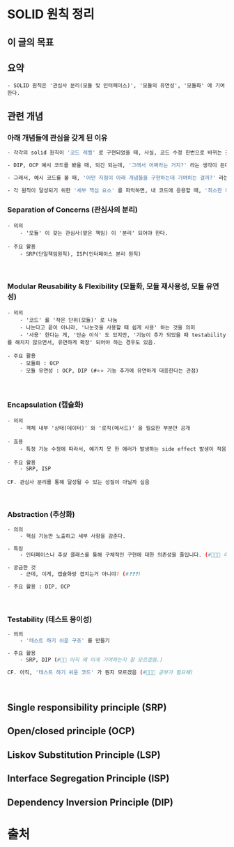 # SOLID 원칙 정리 

## 이 글의 목표 

## 요약 

```
- SOLID 원칙은 '관심사 분리(모듈 및 인터페이스)', '모듈의 유연성', '모듈화' 에 기여한다. 
```


## 관련 개념 

### 아래 개념들에 관심을 갖게 된 이유 
```bash
- 각각의 solid 원칙이 '코드 레벨' 로 구현되었을 때, 사실, 코드 수정 한번으로 바뀌는 것도 아니고, 다양한 코드를 수정한다. 

- DIP, OCP 예시 코드를 봤을 때, 되긴 되는데, '그래서 어쩌라는 거지?' 라는 생각이 든다. 이걸, 아래의 개념으로 보면, 응용에 도움이 될 것 같았다. 

- 그래서, 예시 코드를 볼 때, '어떤 지점이 아래 개념들을 구현하는데 기여하는 걸까?' 라는 관점에서 보면 좀 더 도움이 될 것 같았다. (#⭐⭐⭐⭐⭐)

- 각 원칙이 달성되기 위한 '세부 핵심 요소' 를 파악하면, 내 코드에 응용할 때, '최소한 이 세부 핵심 요소이 달성된 의존성 역전 법칙을 만들자.' 라는 생각을 하면 응용이 좀 더 쉽지 않을까 하는 생각에 작성.
```


### Separation of Concerns (관심사의 분리) 

```
- 의의 
    - '모듈' 이 갖는 관심사(맡은 책임) 이 '분리' 되어야 한다. 

- 주요 활용 
    - SRP(단일책임원칙), ISP(인터페이스 분리 원칙)
```
<br/>

### Modular Reusability & Flexibility (모듈화, 모듈 재사용성, 모듈 유연성)

```
- 의의
    - '코드' 를 '작은 단위(모듈)' 로 나눔 
    - 나눈다고 끝이 아니라, '나눈것을 사용할 때 쉽게 사용' 하는 것을 의미 
    - '사용' 한다는 게, '단순 이식' 도 있지만, '기능이 추가 되었을 때 testability 를 해치지 않으면서, 유연하게 확장' 되어야 하는 경우도 있음. 

- 주요 활용 
    - 모듈화 : OCP 
    - 모듈 유연성 : OCP, DIP (#⭐⭐ 기능 추가에 유연하게 대응한다는 관점)
```
<br />

### Encapsulation (캡슐화)

```
- 의의 
    - 객체 내부 '상태(데이터)' 와 '로직(메서드)' 을 필요한 부분만 공개

- 효용 
    - 특정 기능 수정에 따라서, 예기치 못 한 에러가 발생하는 side effect 발생이 적음

- 주요 활용 
    - SRP, ISP

CF. 관심사 분리를 통해 달성될 수 있는 성질이 아닐까 싶음
```
<br />

### Abstraction (추상화)

```bash
- 의의 
    - 핵심 기능만 노출하고 세부 사항을 감춘다. 

- 특징 
    - 인터페이스나 추상 클래스를 통해 구체적인 구현에 대한 의존성을 줄입니다. (#📛📛📛 이해가 필요)

- 궁금한 것 
    - 근데, 이게, 캡슐화랑 겹치는거 아니야? (#❓❓❓)

- 주요 활용 : DIP, OCP
```
<br />


### Testability (테스트 용이성)
```bash
- 의의 
    - '테스트 하기 쉬운 구조' 를 만들기 

- 주요 활용 
    - SRP, DIP (#📛📛 아직 왜 이게 기여하는지 잘 모르겠음.)

CF. 아직, '테스트 하기 쉬운 코드' 가 뭔지 모르겠음 (#📛📛📛 공부가 필요해)
```

<br />

## Single responsibility principle (SRP)


## Open/closed principle (OCP)


## Liskov Substitution Principle (LSP)


## Interface Segregation Principle (ISP)


## Dependency Inversion Principle (DIP)


# 출처 